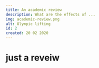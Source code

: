 ```yaml
---
title: An academic review
description: What are the effects of ...
img: academic-review.png
alt: Olympic lifting
id: 2
created: 20 02 2020
---
```

# just a reveiw